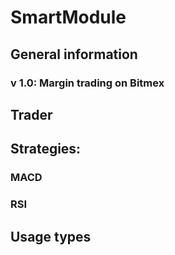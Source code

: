 # SmartModule

## General information
### v 1.0: Margin trading on Bitmex
## Trader

## Strategies:
### MACD

### RSI

## Usage types